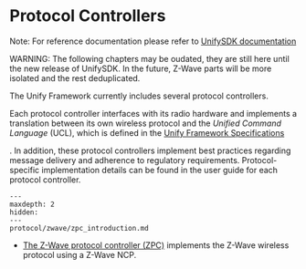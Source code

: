 # Protocol Controllers

Note: For reference documentation please refer to
[UnifySDK documentation](
https://siliconlabs.github.io/UnifySDK/doc/protocol_controllers
)

WARNING: The following chapters may be oudated,
they are still here until the new release of UnifySDK.
In the future, Z-Wave parts will be more isolated and the rest deduplicated.


The Unify Framework currently includes several protocol controllers.

Each protocol controller interfaces with its radio hardware and implements a
translation between its own wireless protocol and the _Unified Command Language_
(UCL), which is defined in the
[Unify Framework Specifications](https://siliconlabs.github.io/UnifySDK/doc/unify_specifications)

.
In addition, these protocol controllers implement best practices regarding
message delivery and adherence to regulatory requirements. Protocol-specific
implementation details can be found in the user guide for each protocol
controller.

```{toctree}
---
maxdepth: 2
hidden:
---
protocol/zwave/zpc_introduction.md
```
- [The Z-Wave protocol controller (ZPC)](protocol/zwave/zpc_introduction.md) implements the Z-Wave wireless protocol using a Z-Wave NCP.


